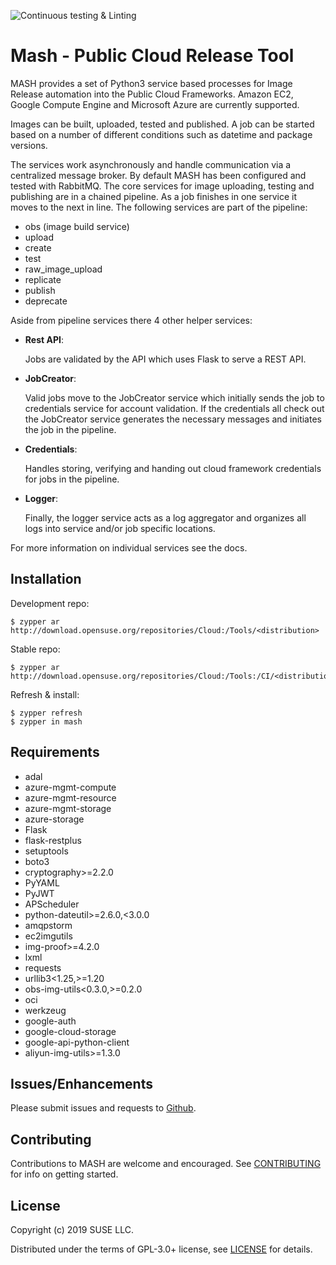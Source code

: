 ![Continuous testing & Linting](https://github.com/SUSE-Enceladus/mash/workflows/Continuous%20testing%20&%20Linting/badge.svg?branch=master)

# Mash - Public Cloud Release Tool

MASH provides a set of Python3 service based processes for Image Release
automation into the Public Cloud Frameworks. Amazon EC2, Google Compute Engine
and Microsoft Azure are currently supported.

Images can be built, uploaded, tested and published. A job can be
started based on a number of different conditions such as datetime and
package versions.

The services work asynchronously and handle communication via a centralized
message broker. By default MASH has been configured and tested with RabbitMQ.
The core services for image uploading, testing and publishing are in a chained
pipeline. As a job finishes in one service it moves to the next in line. The
following services are part of the pipeline:

- obs (image build service)
- upload
- create
- test
- raw_image_upload
- replicate
- publish
- deprecate

Aside from pipeline services there 4 other helper services:

- __Rest API__:

  Jobs are validated by the API which uses Flask to serve a REST API.

- __JobCreator__:

  Valid jobs move to the JobCreator service which initially sends the job to
  credentials service for account validation. If the credentials all check out
  the JobCreator service generates the necessary messages and initiates the
  job in the pipeline.

- __Credentials__:

  Handles storing, verifying and handing out cloud framework credentials for
  jobs in the pipeline.

- __Logger__:

  Finally, the logger service acts as a log aggregator and organizes all logs
  into service and/or job specific locations.

For more information on individual services see the docs.

## Installation

Development repo:

```
$ zypper ar http://download.opensuse.org/repositories/Cloud:/Tools/<distribution>
```

Stable repo:

```
$ zypper ar http://download.opensuse.org/repositories/Cloud:/Tools:/CI/<distribution>
```

Refresh & install:

```
$ zypper refresh
$ zypper in mash
```

## Requirements

- adal
- azure-mgmt-compute
- azure-mgmt-resource
- azure-mgmt-storage
- azure-storage
- Flask
- flask-restplus
- setuptools
- boto3
- cryptography>=2.2.0
- PyYAML
- PyJWT
- APScheduler
- python-dateutil>=2.6.0,<3.0.0
- amqpstorm
- ec2imgutils
- img-proof>=4.2.0
- lxml
- requests
- urllib3<1.25,>=1.20
- obs-img-utils<0.3.0,>=0.2.0
- oci
- werkzeug
- google-auth
- google-cloud-storage
- google-api-python-client
- aliyun-img-utils>=1.3.0

## Issues/Enhancements

Please submit issues and requests to
[Github](https://github.com/SUSE-Enceladus/mash/issues).

## Contributing

Contributions to MASH are welcome and encouraged. See
[CONTRIBUTING](CONTRIBUTING.md) for info on getting started.

## License

Copyright (c) 2019 SUSE LLC.

Distributed under the terms of GPL-3.0+ license, see
[LICENSE](LICENSE) for details.
